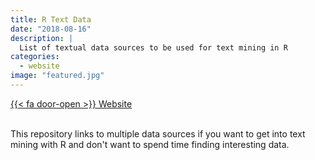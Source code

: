 ```yaml
---
title: R Text Data
date: "2018-08-16"
description: |
  List of textual data sources to be used for text mining in R
categories:
  - website
image: "featured.jpg"
---
```


<div class="project-buttons">
<a href="https://github.com/EmilHvitfeldt/r-text-data">
  {{< fa door-open >}} Website
</a>
</div>
<br>

This repository links to multiple data sources if you want to get into text mining with R and don't want to spend time finding interesting data.
